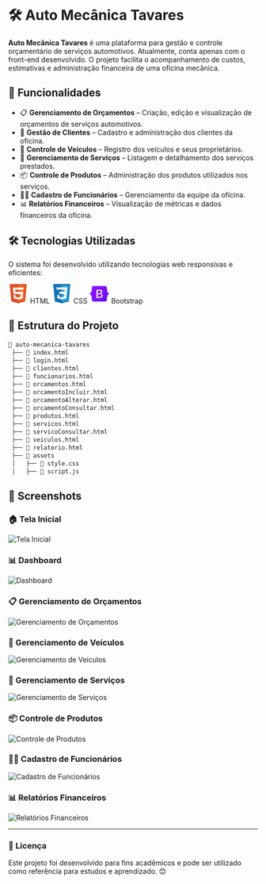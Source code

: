 # 🛠 Auto Mecânica Tavares

**Auto Mecânica Tavares** é uma plataforma para gestão e controle orçamentário de serviços automotivos. Atualmente, conta apenas com o front-end desenvolvido. O projeto facilita o acompanhamento de custos, estimativas e administração financeira de uma oficina mecânica.

## 🚀 Funcionalidades

- 📋 **Gerenciamento de Orçamentos** – Criação, edição e visualização de orçamentos de serviços automotivos.
- 👥 **Gestão de Clientes** – Cadastro e administração dos clientes da oficina.
- 🚗 **Controle de Veículos** – Registro dos veículos e seus proprietários.
- 🔧 **Gerenciamento de Serviços** – Listagem e detalhamento dos serviços prestados.
- 📦 **Controle de Produtos** – Administração dos produtos utilizados nos serviços.
- 👨‍🔧 **Cadastro de Funcionários** – Gerenciamento da equipe da oficina.
- 📊 **Relatórios Financeiros** – Visualização de métricas e dados financeiros da oficina.

## 🛠️ Tecnologias Utilizadas

O sistema foi desenvolvido utilizando tecnologias web responsivas e eficientes:

<p align="left">
  <img src="https://raw.githubusercontent.com/devicons/devicon/master/icons/html5/html5-original.svg" alt="HTML" width="40" height="40"/> HTML
  <img src="https://raw.githubusercontent.com/devicons/devicon/master/icons/css3/css3-original.svg" alt="CSS" width="40" height="40"/> CSS
  <img src="https://raw.githubusercontent.com/devicons/devicon/master/icons/bootstrap/bootstrap-original.svg" alt="Bootstrap" width="40" height="40"/> Bootstrap
</p>

## 📂 Estrutura do Projeto

```
📂 auto-mecanica-tavares
 ├── 📜 index.html
 ├── 📜 login.html
 ├── 📜 clientes.html
 ├── 📜 funcionarios.html
 ├── 📜 orcamentos.html
 ├── 📜 orcamentoIncluir.html
 ├── 📜 orcamentoAlterar.html
 ├── 📜 orcamentoConsultar.html
 ├── 📜 produtos.html
 ├── 📜 servicos.html
 ├── 📜 servicoConsultar.html
 ├── 📜 veiculos.html
 ├── 📜 relatorio.html
 ├── 📂 assets
 │   ├── 📜 style.css
 │   ├── 📜 script.js
```

## 📸 Screenshots

### 🏠 Tela Inicial
![Tela Inicial](./screenshots/tela_inicial.png)

### 📊 Dashboard
![Dashboard](./screenshots/dashboard.png)

### 📋 Gerenciamento de Orçamentos
![Gerenciamento de Orçamentos](./screenshots/orcamentos.png)

### 🚗 Gerenciamento de Veículos
![Gerenciamento de Veículos](./screenshots/veiculos.png)

### 🔧 Gerenciamento de Serviços
![Gerenciamento de Serviços](./screenshots/servicos.png)

### 📦 Controle de Produtos
![Controle de Produtos](./screenshots/produtos.png)

### 👨‍🔧 Cadastro de Funcionários
![Cadastro de Funcionários](./screenshots/funcionarios.png)

### 📊 Relatórios Financeiros
![Relatórios Financeiros](./screenshots/relatorios.png)

---

### 📝 Licença

Este projeto foi desenvolvido para fins acadêmicos e pode ser utilizado como referência para estudos e aprendizado. 😊
